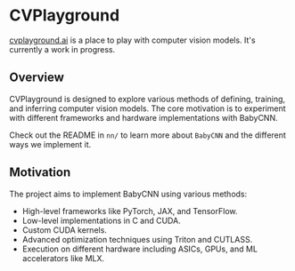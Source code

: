 # CVPlayground

[cvplayground.ai](https://cvplayground.ai) is a place to play with computer vision models. It's currently a work in progress.

## Overview

CVPlayground is designed to explore various methods of defining, training, and inferring computer vision models. The core motivation is to experiment with different frameworks and hardware implementations with BabyCNN.

Check out the README in `nn/` to learn more about `BabyCNN` and the different ways we implement it.


## Motivation

The project aims to implement BabyCNN using various methods:

- High-level frameworks like PyTorch, JAX, and TensorFlow.
- Low-level implementations in C and CUDA.
- Custom CUDA kernels.
- Advanced optimization techniques using Triton and CUTLASS.
- Execution on different hardware including ASICs, GPUs, and ML accelerators like MLX.
